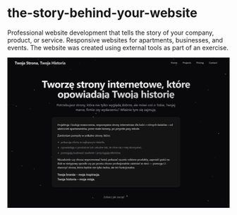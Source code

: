 # the-story-behind-your-website

Professional website development that tells the story of your company, product, or service. Responsive websites for apartments, businesses, and events. The website was created using external tools as part of an exercise.

![alt text](image.png)
